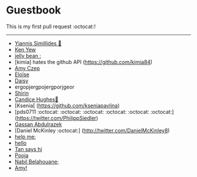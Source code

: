 # Guestbook

This is my first pull request :octocat:!

---

* [Yiannis Simillides :panda_face:](https://twitter.com/YSimillides)
* [Ken Yew](https://www.metacritic.com)
* [jelly bean :](https://www.jellybelly.co.uk)
* [kimia] hates the github API (https://github.com/kimia84)
* [Amy Czep](http://twitter.com/PotatoKingYoko)
* [Eloïse](https://github.com/eloisejohnston)
* [Daisy](a_link_where_you_can_find_me)
* ergopjergpojergporjgeor
* [Shirin](https://github.com/shirinhar)
* [Candice Hughes🎃](http://youtube.com)
* [Ksenia[ (https://github.com/kseniapavlina)
* [pds0711 :octocat: :octocat: :octocat: :octocat: :octocat: :octocat:] (https://twitter.com/PhilippSiedler)
* [Gassan Abdulrazek](https://www.facebook.com/ghassan1998)
* [Daniel McKinley :octocat:] (http://twitter.com/DanielMcKinley8)
* [help me:](https://github.com/) 
* [hello](http://twitter.com/tzengbless)
* [Tan says hi](http://twitter.com/tzengbless)
* [Pooja](http://twitter.com/whoamitbh)
* [Nabil Belahouane;](http://twitter.com/FakeDealNabil)
* [Amy!](https://i.ytimg.com/vi/JalVHgKqBXs/maxresdefault.jpg)
